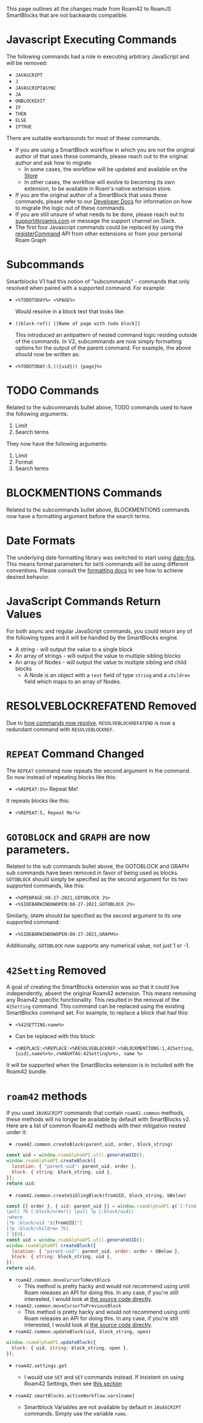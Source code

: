 This page outlines all the changes made from Roam42 to RoamJS SmartBlocks that are not backwards compatible.

# Javascript Executing Commands

The following commands had a role in executing arbitrary JavaScript and will be removed:

- `JAVASCRIPT`
- `J`
- `JAVASCRIPTASYNC`
- `JA`
- `ONBLOCKEXIT`
- `IF`
- `THEN`
- `ELSE`
- `IFTRUE`

There are suitable workarounds for most of these commands.

- If you are using a SmartBlock workflow in which you are not the original author of that uses these commands, please reach out to the original author and ask how to migrate
  - In some cases, the workflow will be updated and available on the [Store]([[smartblocks/smartblocks_store]])
  - In other cases, the workflow will evolve to becoming its own extension, to be available in Roam's native extension store.
- If you are the original author of a SmartBlock that uses these commands, please refer to our [Developer Docs](070-developer-docs) for information on how to migrate the logic out of these commands.
- If you are still unsure of what needs to be done, please reach out to support@roamjs.com or message the support channel on Slack.
- The first four Javascript commands could be replaced by using the [registerCommand](070-developer-docs#registercommand) API from other extensions or from your personal Roam Graph

# Subcommands

Smartblocks V1 had this notion of "subcommands" - commands that only resolved when paired with a supported command. For example:

- `<%TODOTODAY%> <%PAGE%>`

  Would resolve in a block text that looks like:

- `((block-ref)) [[Name of page with todo block]]`

  This introduced an antipattern of nested command logic residing outside of the commands. In V2, subcommands are now simply formatting options for the output of the parent command. For example, the above should now be written as:

- `<%TODOTODAY:5,(({uid})) {page}%>`

# TODO Commands

Related to the subcommands bullet above, TODO commands used to have the following arguments:

1. Limit
2. Search terms

They now have the following arguments:

1. Limit
2. Format
3. Search terms

# BLOCKMENTIONS Commands

Related to the subcommands bullet above, BLOCKMENTIONS commands now have a formatting argument before the search terms.

# Date Formats

The underlying date formatting library was switched to start using [date-fns](https://date-fns.org/). This means format parameters for `DATE` commands will be using different conventions. Please consult the [formatting docs](https://date-fns.org/v2.23.0/docs/format) to see how to achieve desired behavior.

# JavaScript Commands Return Values

For both async and regular JavaScript commands, you could return any of the following types and it will be handled by the SmartBlocks engine.

- A string - will output the value to a single block
- An array of strings - will output the value to multiple sibling blocks
- An array of Nodes - will output the value to multiple sibling and child blocks
  - A Node is an object with a `text` field of type `string` and a `children` field which maps to an array of Nodes.

# RESOLVEBLOCKREFATEND Removed

Due to [how commands now resolve](020-understanding-commands#command-resolution), `RESOLVEBLOCKREFATEND` is now a redundant command with `RESOLVEBLOCKREF`.

# `REPEAT` Command Changed

The `REPEAT` command now repeats the second argument in the command. So now instead of repeating blocks like this:

- `<%REPEAT:5%>` Repeat Me!

It repeats blocks like this:

- `<%REPEAT:5, Repeat Me!%>`

# `GOTOBLOCK` and `GRAPH` are now parameters.

Related to the sub commands bullet above, the GOTOBLOCK and GRAPH sub commands have been removed in favor of being used as blocks.
`GOTOBLOCK` should simply be specified as the second argument for its two supported commands, like this:

- `<%OPENPAGE:08-27-2021,GOTOBLOCK 2%>`
- `<%SIDEBARWINDOWOPEN:08-27-2021,GOTOBLOCK 2%>`

Similarly, `GRAPH` should be specified as the second argument to its one supported command:

- `<%SIDEBARWINDOWOPEN:08-27-2021,GRAPH%>`

Additionally, `GOTOBLOCK` now supports any numerical value, not just 1 or -1.

# `42Setting` Removed

A goal of creating the SmartBlocks extension was so that it could live independently, absent the original Roam42 extension. This means removing any Roam42 specific functionality. This resulted in the removal of the `42Setting` command.
This command can be replaced using the existing SmartBlocks command set. For example, to replace a block that had this:

- `<%42SETTING:name%>`
- Can be replaced with this block:

- `<%REPLACE:<%REPLACE:<%RESOLVEBLOCKREF:<%BLOCKMENTIONS:1,42Setting,{uid},name%>%>,<%HASHTAG:42Setting%>%>, name %>`

It will be supported when the SmartBlocks extension is in included with the Roam42 bundle.

# `roam42` methods

If you used `JAVASCRIPT` commands that contain `roam42.common` methods, these methods will no longer be available by default with SmartBlocks v2. Here are a list of common Roam42 methods with their mitigation nested under it:

- `roam42.common.createBlock(parent_uid, order, block_string)`

```javascript
const uid = window.roamAlphaAPI.util.generateUID();
window.roamAlphaAPI.createBlock({
  location: { "parent-uid": parent_uid, order },
  block: { string: block_string, uid },
});
return uid;
```

- `roam42.common.createSiblingBlock(fromUID, block_string, bBelow)`

```javascript
const [{ order }, { uid: parent_uid }] = window.roamAlphaAPI.q(`[:find 
(pull ?b [:block/order]) (pull ?p [:block/uid])
:where 
[?b :block/uid "${fromUID}"]
[?p :block/children ?b]
]`)[0];
const uid = window.roamAlphaAPI.util.generateUID();
window.roamAlphaAPI.createBlock({
  location: { "parent-uid": parent_uid, order: order + bBelow },
  block: { string: block_string, uid },
});
return uid;
```

- `roam42.common.moveCursorToNextBlock`
  - This method is pretty hacky and would not recommend using until Roam releases an API for doing this. In any case, if you're still interested, I would look at [the source code directly](https://github.com/dvargas92495/roam42/blob/master/common/commonFunctions.js#L317-L330).
- `roam42.common.moveCursorToPreviousBlock`
  - This method is pretty hacky and would not recommend using until Roam releases an API for doing this. In any case, if you're still interested, I would look at [the source code directly](https://github.com/dvargas92495/roam42/blob/master/common/commonFunctions.js#L332-L344).
- `roam42.common.updateBlock(uid, block_string, open)`

```javascript
window.roamAlphaAPI.updateBlock({
  block: { uid, string: block_string, open },
});
```

- `roam42.settings.get`

  - I would use `SET` and `GET` commands instead. If insistent on using Roam42 Settings, then see [this section](#42setting-removed)

- `roam42.smartBlocks.activeWorkflow.vars[name]`
  - Smartblock Variables are not available by default in `JAVASCRIPT` commands. Simply use the variable `name`.
